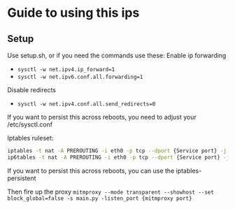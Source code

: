 # Guide to using this ips
## Setup
Use setup.sh, or if you need the commands use these:
Enable ip forwarding
- `sysctl -w net.ipv4.ip_forward=1`
- `sysctl -w net.ipv6.conf.all.forwarding=1`

Disable redirects 
- `sysctl -w net.ipv4.conf.all.send_redirects=0`

If you want to persist this across reboots, you need to adjust your /etc/sysctl.conf

Iptables ruleset: 
```sh
iptables -t nat -A PREROUTING -i eth0 -p tcp --dport {Service port} -j REDIRECT --to-port {mitmproxy port}
ip6tables -t nat -A PREROUTING -i eth0 -p tcp --dport {Service port} -j REDIRECT --to-port {mitmproxy port}
```
If you want to persist this across reboots, you can use the iptables-persistent

Then fire up the proxy
`mitmproxy --mode transparent --showhost --set block_global=false -s main.py -listen_port {mitmproxy port}`
